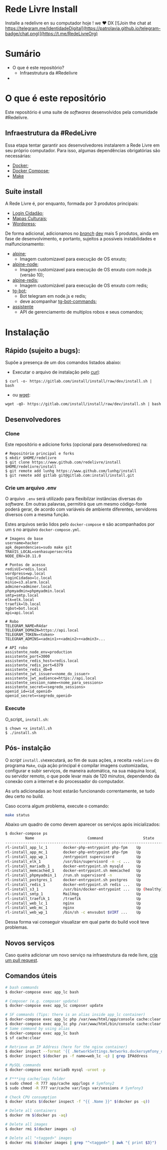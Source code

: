 # Rede Livre Install

Installe a redelivre en su computador hoje ! we ♥ DX
[![Join the chat at https://telegram.me/IdentidadeDigital](https://patrolavia.github.io/telegram-badge/chat.png)](https://t.me/RedeLivreOrg)


# Sumário

 - O que é este repositório? 
   - Infraestrutura da #Redelivre
 -
 
# O que é este repositório

Este repositório é uma suíte de _softwares_ desenvolvidos pela comunidade #Redelivre.

## Infraestrutura da #RedeLivre

Essa etapa tentar garantir aos desenvolvedores instalarem a Rede Livre em seu próprio computador. Para isso, algumas dependências obrigatórias são necessárias: 
  
  - [Docker](https://rancher.com/docs/rancher/v1.6/en/hosts/#supported-docker-versions);
  - [Docker Compose](https://github.com/docker/compose/releases/tag/1.22.0);
  - [Make](https://pt.wikipedia.org/wiki/Make)

## Suíte install

A Rede Livre é, por enquanto, formada por 3 produtos principais: 
  
  - [Login Cidadão](https://github.com/redelivre/login-cidadao);
  - [Mapas Culturais](https://github.com/hacklabr/mapasculturais); 
  - [Wordpress](https://github.com/redelivre/2.0);
  
De forma adicional, adicionamos no [_branch_](https://git-scm.com/book/pt-br/v1/Ramifica%C3%A7%C3%A3o-Branching-no-Git-O-que-%C3%A9-um-Branch) [dev](https://github.com/lunhg/install/tree/dev) mais 5 produtos, ainda em fase de desenvolvimento, e portanto, sujeitos a possíveis instabilidades e malfuncionamento:

  - [alpine](https://gitlab.com/install/alpine);
    - Imagem customizavel para execução de OS enxuto;
  - [alpine-node](https://gitlab.com/install/alpine-node);
    - Imagem customizavel para execução de OS enxuto com node.js (versão 10);
  - [alpine-redis](https://gitlab.com/install/alpine-redis);
    - Imagem customizável para execução de OS enxuto com redis;
  - [tg-bot](https://gitlab.com/install/tg-bot);
    - Bot telegram em node.js e redis;
    - deve acompanhar [tg-bot-commands](https://gitlab.com/install/tg-bot-commands); 
  - [assistente](https://gitlab.com/install/assistente)
    - API de gerenciamento de  multiplos robos e seus comandos;

# Instalação


## Rápido (sujeito a bugs):


Supõe a presença de um dos comandos listados abaixo:

  - Executar o arquivo de instalação pelo [curl](https://pt.wikipedia.org/wiki/Curl):
  ```
  $ curl -o- https://gitlab.com/install/install/raw/dev/install.sh | bash
  ```
  
  - ou [wget](https://pt.wikipedia.org/wiki/Wget):
  ```
  wget -qO- https://gitlab.com/install/install/raw/dev/install.sh | bash
  ```

## Desenvolvedores

### Clone

Este repositório e adicione forks (opcional para desenvolvedores) na:


```
# Repositório principal e forks
$ mkdir $HOME/redelivre
$ git clone https://www.github.com/redelivre/install $HOME/redelivre/install
$ git remote add lunhg https://www.github.com/lunhg/install
$ git remote add gitlab git@gitlab.com:install/install.git 
```
### Crie um arquivo .env

O arquivo `.env` será utilizado para flexibilzar instâncias diversas do _software_. Em outras palavras, permitirá que um mesmo código-fonte poderá gerar, de acordo com variáveis de ambiente diferentes, servidores diversos com a mesma função.

Estes arquivos serão lidos pelo `docker-compose` e são acompanhados por um `$` no arquivo `docker-compose.yml`.

```
# Imagens de base
username=hacker
apk_dependencies=sudo make git
TRAVIS_LOCAL=senhasupersecreta
NODE_ENV=10.11.0

# Pontos de acesso
redisUI=redis.local
wordpress=wp.local
loginCidadao=lc.local
minio=s3.alarm.local
adminer=adminer.local
phpmyadmin=phpmyadmin.local
smtp=smtp.local
elk=elk.local
traefik=lb.local
tgbot=bot.local
api=api.local

# Robo
TELEGRAM_NAME=R4dar
TELEGRAM_DOMAIN=https://api.local
TELEGRAM_TOKEN=<token>
TELEGRAM_ADMINS=<admin1>+<admin2>+<admin3>...

# API robo
assistente_node_env=production
assistente_port=3000
assistente_redis_host=redis.local
assistente_redis_port=6379
assistente_redis_db=0
assistente_jwt_issuer=<nome_do_issuer>
assistente_jwt_audience=https://api.local
assistente_session_name=<nome_para_sessions>
assistente_secret=<segredo_sessions>
openid_id=<id_openid>
openid_secret=<segredo_openid>

```

### Execute

O_script_ `install.sh`:

```
$ chown +x install.sh
$ ./install.sh
```

## Pós- instalção

O _script_ `install.sh`executará, ao fim de suas ações, a receita `redelivre` do programa `Make`, cuja ação principal é compilar imagens customizadas, configurar e subir serviços, de maneira automática, na sua máquina local, ou servidor remoto, o que pode levar mais de 120 minutos, dependendo da conexão com a internet e do processador do computador. 

As urls adicionadas ao host estarão funcionando correntamente, se tudo deu certo no build.

Caso ocorra algum problema, execute o comando:


```bash
make status
```

Abaixo um quadro de como devem aparecer os serviços após inicializados:

```bash
$ docker-compose ps
         Name                        Command                  State                                    Ports
------------------------------------------------------------------------------------------------------------------------------------------
rl-install_app_lc_1       docker-php-entrypoint php-fpm    Up             9000/tcp
rl-install_app_mc_1       docker-php-entrypoint php-fpm    Up             9000/tcp
rl-install_app_wp_1       /entrypoint supervisord          Up             9000/tcp
rl-install_elk_1          /usr/bin/supervisord -n -c ...   Up             0.0.0.0:84->80/tcp
rl-install_mariadb_1      docker-entrypoint.sh mysqld      Up             0.0.0.0:3306->3306/tcp
rl-install_memcached_1    docker-entrypoint.sh memcached   Up             0.0.0.0:11211->11211/tcp
rl-install_phpmyadmin_1   /run.sh supervisord -n           Up             80/tcp, 9000/tcp
rl-install_postgres_1     docker-entrypoint.sh postgres    Up             0.0.0.0:5432->5432/tcp
rl-install_redis_1        docker-entrypoint.sh redis ...   Up             0.0.0.0:6379->6379/tcp
rl-install_s3_1           /usr/bin/docker-entrypoint ...   Up (healthy)   0.0.0.0:9000->9000/tcp
rl-install_smtp_1         MailHog                          Up             0.0.0.0:1025->1025/tcp, 0.0.0.0:8025->8025/tcp
rl-install_traefik_1      /traefik                         Up             0.0.0.0:443->443/tcp, 0.0.0.0:80->80/tcp, 0.0.0.0:8080->8080/tcp
rl-install_web_lc_1       nginx                            Up             0.0.0.0:436->443/tcp, 0.0.0.0:83->80/tcp
rl-install_web_mc_1       nginx                            Up             0.0.0.0:435->443/tcp, 0.0.0.0:82->80/tcp
rl-install_web_wp_1       /bin/sh -c envsubst $VIRT ...    Up             0.0.0.0:434->443/tcp, 0.0.0.0:81->80/tcp
```

Dessa forma vai conseguir visualizar em qual parte do build você teve problemas.

## Novos serviços

Caso queira adicionar um novo serviço na infraestrutura da rede livre, [crie um pull request](https://help.github.com/articles/creating-a-pull-request/).

## Comandos úteis

```bash
# bash commands
$ docker-compose exec app_lc bash

# Composer (e.g. composer update)
$ docker-compose exec app_lc composer update

# SF commands (Tips: there is an alias inside app_lc container)
$ docker-compose exec app_lc php /var/www/html/app/console cache:clear # Symfony2
$ docker-compose exec app_lc php /var/www/html/bin/console cache:clear # Symfony3
# Same command by using alias
$ docker-compose exec app_lc bash
$ sf cache:clear

# Retrieve an IP Address (here for the nginx container)
$ docker inspect --format '{{ .NetworkSettings.Networks.dockersymfony_default.IPAddress }}' $(docker ps -f name=web_lc -q)
$ docker inspect $(docker ps -f name=web_lc -q) | grep IPAddress

# MySQL commands
$ docker-compose exec mariadb mysql -uroot -p

# F***ing cache/logs folder
$ sudo chmod -R 777 app/cache app/logs # Symfony2
$ sudo chmod -R 777 var/cache var/logs var/sessions # Symfony3

# Check CPU consumption
$ docker stats $(docker inspect -f "{{ .Name }}" $(docker ps -q))

# Delete all containers
$ docker rm $(docker ps -aq)

# Delete all images
$ docker rmi $(docker images -q)

# Delete all "<tagged>" images
$ docker rmi $(docker images | grep "^<tagged>" | awk "{ print $3}")
```
